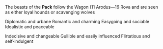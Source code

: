 The beasts of the **Pack** follow the Wagon (11 Arodus—16 Rova and are seen as either loyal hounds or scavenging wolves

Diplomatic and urbane 
Romantic and charming 
Easygoing and sociable 
Idealistic and peaceable 

Indecisive and changeable 
Gullible and easily influenced
Flirtatious and self-indulgent